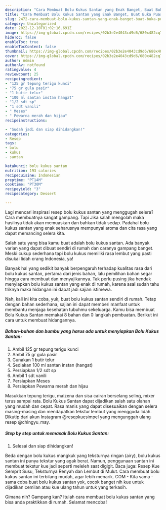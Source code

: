 ```yaml
---
description: "Cara Membuat Bolu Kukus Santan yang Enak Banget, Buat Buka Puasa Bikin Ngiler"
title: "Cara Membuat Bolu Kukus Santan yang Enak Banget, Buat Buka Puasa Bikin Ngiler"
slug: 2472-cara-membuat-bolu-kukus-santan-yang-enak-banget-buat-buka-puasa-bikin-ngiler
category: Uncategorized
date: 2022-12-10T01:02:16.691Z
image: https://img-global.cpcdn.com/recipes/02b3e2e4043cd9d6/680x482cq70/bolu-kukus-santan-foto-resep-utama.jpg
hideToc: false
enableToc: true
enableTocContent: false
thumbnail: https://img-global.cpcdn.com/recipes/02b3e2e4043cd9d6/680x482cq70/bolu-kukus-santan-foto-resep-utama.jpg
cover: https://img-global.cpcdn.com/recipes/02b3e2e4043cd9d6/680x482cq70/bolu-kukus-santan-foto-resep-utama.jpg
author: Admin
authorAv: notfound
ratingvalue: 4
reviewcount: 25
recipeingredient:
- "125 gr tepung terigu kunci"
- "75 gr gula pasir"
- "1 butir telur"
- "100 ml santan instan hangat"
- "1/2 sdt sp"
- "1 sdt vanili"
- " Meses"
- " Pewarna merah dan hijau"
recipeinstructions:

- "Sudah jadi dan siap dihidangkan!"
categories:
- Resep
tags:
- bolu
- kukus
- santan

katakunci: bolu kukus santan 
nutrition: 193 calories
recipecuisine: Indonesian
preptime: "PT14M"
cooktime: "PT30M"
recipeyield: "3"
recipecategory: Dessert

---
```



Lagi mencari inspirasi resep bolu kukus santan yang menggugah selera? Cara membuatnya sangat gampang. Tapi Jika salah mengolah maka hasilnya tidak akan memuaskan dan bahkan tidak sedap. Padahal bolu kukus santan yang enak seharusnya mempunyai aroma dan cita rasa yang dapat memancing selera kita.


Salah satu yang bisa kamu buat adalah bolu kukus santan. Ada banyak varian yang dapat dibuat sendiri di rumah dan caranya gampang banget. Meski cukup sederhana tapi bolu kukus memiliki rasa lembut yang pasti disukai lidah orang Indonesia, ya!

Banyak hal yang sedikit banyak berpengaruh terhadap kualitas rasa dari bolu kukus santan, pertama dari jenis bahan, lalu pemilihan bahan segar hingga cara membuat dan menyajikannya. Tak perlu pusing jika hendak menyiapkan bolu kukus santan yang enak di rumah, karena asal sudah tahu triknya maka hidangan ini dapat jadi sajian istimewa.


Nah, kali ini kita coba, yuk, buat bolu kukus santan sendiri di rumah. Tetap dengan bahan sederhana, sajian ini dapat memberi manfaat untuk membantu menjaga kesehatan tubuhmu sekeluarga. Kamu bisa membuat Bolu Kukus Santan memakai 8 bahan dan 0 langkah pembuatan. Berikut ini cara untuk membuat hidangannya.

<!--inarticleads1-->

##### Bahan-bahan dan bumbu yang harus ada untuk menyiapkan Bolu Kukus Santan:

1. Ambil 125 gr tepung terigu kunci
1. Ambil 75 gr gula pasir
1. Gunakan 1 butir telur
1. Sediakan 100 ml santan instan (hangat)
1. Persiapkan 1/2 sdt sp
1. Ambil 1 sdt vanili
1. Persiapkan  Meses
1. Persiapkan  Pewarna merah dan hijau


Masukkan tepung terigu, maizena dan sisa cairan berselang seling, mixer terus sampai rata. Bolu Kukus Santan dapat dijadikan salah satu olahan yang mudah dan cepat. Rasa manis yang dapat disesuaikan dengan selera masing-masing dan mendapatkan tekstur lembut yang menggoda lidah. Dikutip dari akun Instagram @resepkuesimpel yang mengunggah ulang resep @chingyu_may. 

<!--inarticleads2-->

##### Step by step untuk memasak Bolu Kukus Santan:


1. Selesai dan siap dihidangkan!

Beda dengan bolu kukus mangkuk yang teksturnya ringan (airy), bolu kukus santan ini punya tekstur yang agak berat. Namun, penggunaan santan ini membuat tekstur kue jadi seperti meleleh saat digigit. Baca juga: Resep Kue Semprit Susu, Teksturnya Renyah dan Lembut di Mulut. Cara membuat bolu kukus santan ini terbilang mudah, agar lebih menarik. COM - Kita sama - sama coba buat bolu kukus santan yok, cocok banget nih kue untuk dijadikan cemilan atau kue ulang tahun untuk yang terkasih. 

Gimana nih? Gampang kan? Itulah cara membuat bolu kukus santan yang bisa anda praktikkan di rumah. Selamat mencoba!
